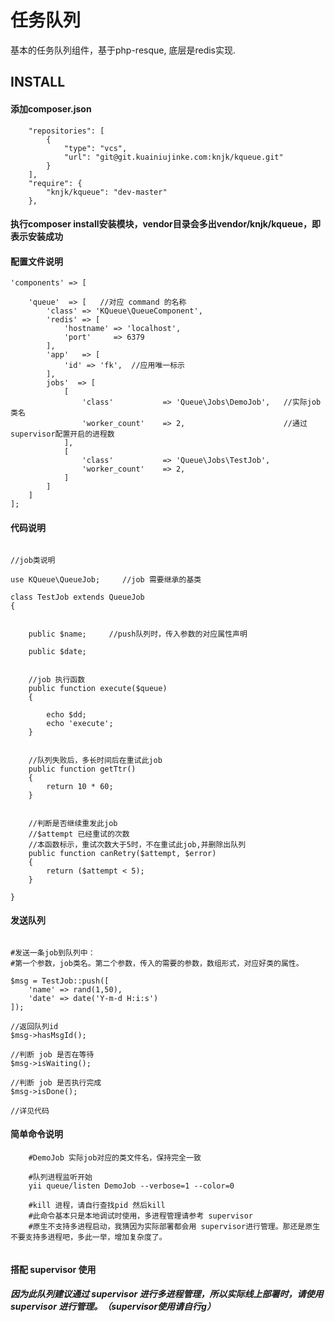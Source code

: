 任务队列
===============================

基本的任务队列组件，基于php-resque, 底层是redis实现.

INSTALL
-------------------
#### 添加composer.json
```
    "repositories": [
        {
            "type": "vcs",
            "url": "git@git.kuainiujinke.com:knjk/kqueue.git"
        }
    ],
    "require": {
        "knjk/kqueue": "dev-master"
    },
```

#### 执行composer install安装模块，vendor目录会多出vendor/knjk/kqueue，即表示安装成功

#### 配置文件说明


```
'components' => [

    'queue'  => [   //对应 command 的名称
        'class' => 'KQueue\QueueComponent',
        'redis' => [
            'hostname' => 'localhost',
            'port'     => 6379
        ],
        'app'   => [
            'id' => 'fk',  //应用唯一标示
        ],
        jobs'  => [
            [
                'class'           => 'Queue\Jobs\DemoJob',   //实际job类名
                'worker_count'    => 2,                      //通过supervisor配置开启的进程数
            ],
            [
                'class'           => 'Queue\Jobs\TestJob',
                'worker_count'    => 2,
            ]
        ]
    ]                                 
];
```

#### 代码说明
```
     
//job类说明

use KQueue\QueueJob;     //job 需要继承的基类

class TestJob extends QueueJob
{


    public $name;     //push队列时，传入参数的对应属性声明
    
    public $date;


    //job 执行函数
    public function execute($queue)
    {

        echo $dd;
        echo 'execute';
    }


    //队列失败后，多长时间后在重试此job
    public function getTtr()
    {
        return 10 * 60;
    }


    //判断是否继续重发此job
    //$attempt 已经重试的次数
    //本函数标示，重试次数大于5时，不在重试此job,并删除出队列
    public function canRetry($attempt, $error)
    {
        return ($attempt < 5);
    }

}

```

#### 发送队列
```

#发送一条job到队列中：
#第一个参数，job类名。第二个参数，传入的需要的参数，数组形式，对应好类的属性。

$msg = TestJob::push([
    'name' => rand(1,50),
    'date' => date('Y-m-d H:i:s')
]);

//返回队列id
$msg->hasMsgId();

//判断 job 是否在等待
$msg->isWaiting();

//判断 job 是否执行完成
$msg->isDone();

//详见代码

```

#### 简单命令说明
```
    #DemoJob 实际job对应的类文件名，保持完全一致
   
    #队列进程监听开始
    yii queue/listen DemoJob --verbose=1 --color=0    
    
    #kill 进程，请自行查找pid 然后kill
    #此命令基本只是本地调试时使用，多进程管理请参考 supervisor
    #原生不支持多进程启动，我猜因为实际部署都会用 supervisor进行管理。那还是原生不要支持多进程吧，多此一举，增加复杂度了。
    
```

#### 搭配 supervisor 使用

##### 因为此队列建议通过 supervisor 进行多进程管理，所以实际线上部署时，请使用 supervisor 进行管理。（supervisor使用请自行g）


